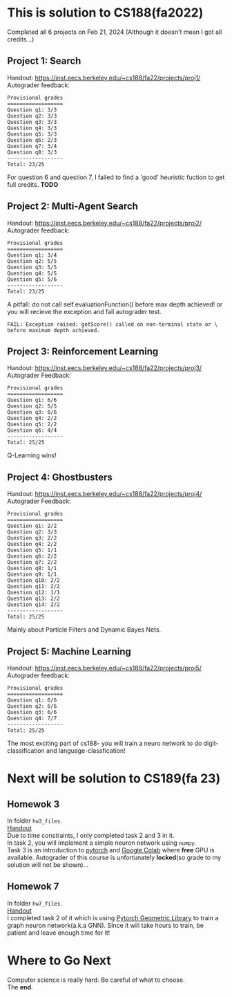 # This is solution to CS188(fa2022)
Completed all 6 projects on Feb 21, 2024
(Although it doesn't mean I got all credits...)

## Project 1: Search
Handout: <https://inst.eecs.berkeley.edu/~cs188/fa22/projects/proj1/>
Autograder feedback:
```
Provisional grades
==================
Question q1: 3/3
Question q2: 3/3
Question q3: 3/3
Question q4: 3/3
Question q5: 3/3
Question q6: 2/3
Question q7: 3/4
Question q8: 3/3
------------------
Total: 23/25
```
For question 6 and question 7, I failed to find a 'good' heuristic fuction
to get full credits. **TODO**

## Project 2: Multi-Agent Search
Handout: <https://inst.eecs.berkeley.edu/~cs188/fa22/projects/proj2/>
Autograder feedback:
```
Provisional grades
==================
Question q1: 3/4
Question q2: 5/5
Question q3: 5/5
Question q4: 5/5
Question q5: 5/6
------------------
Total: 23/25
```
A pitfall: do not call self.evaluationFunction() before max depth achieved!
or you will recieve the exception and fail autograder test.
```
FAIL: Exception raised: getScore() called on non-terminal state or \
before maximum depth achieved.
```

## Project 3: Reinforcement Learning
Handout: <https://inst.eecs.berkeley.edu/~cs188/fa22/projects/proj3/>
Autograder Feedback:
```
Provisional grades
==================
Question q1: 6/6
Question q2: 5/5
Question q3: 6/6
Question q4: 2/2
Question q5: 2/2
Question q6: 4/4
------------------
Total: 25/25
```
Q-Learning wins!

## Project 4: Ghostbusters
Handout: <https://inst.eecs.berkeley.edu/~cs188/fa22/projects/proj4/>
Autograder Feedback:
```
Provisional grades
==================
Question q1: 2/2
Question q2: 3/3
Question q3: 2/2
Question q4: 2/2
Question q5: 1/1
Question q6: 2/2
Question q7: 2/2
Question q8: 1/1
Question q9: 1/1
Question q10: 2/2
Question q11: 2/2
Question q12: 1/1
Question q13: 2/2
Question q14: 2/2
------------------
Total: 25/25
```
Mainly about Particle Filters and Dynamic Bayes Nets. 

## Project 5: Machine Learning
Handout: <https://inst.eecs.berkeley.edu/~cs188/fa22/projects/proj5/>
Autograder feedback:
```
Provisional grades
==================
Question q1: 6/6
Question q2: 6/6
Question q3: 6/6
Question q4: 7/7
------------------
Total: 25/25
```
The most exciting part of cs188- you will train a neuro network to do 
digit-classification and language-classfication!

# Next will be solution to CS189(fa 23)
## Homewok 3
In folder `hw3_files`.  
[Handout](https://eecs189.org/docs/hw3.pdf)  
Due to time constraints, I only completed task 2 and 3 in it.  
In task 2, you will implement a simple neuron network using `numpy`.  
Task 3 is an introduction to [pytorch](https://pytorch.org) and [Google Colab](https://colab.research.google.com/) where **free** GPU is available.
Autograder of this course is unfortunately **locked**(so grade to my solution will not be shown)...

## Homewok 7
In folder `hw7_files`.  
[Handout](https://eecs189.org/docs/hw7.pdf)  
I completed task 2 of it which is using [Pytorch Geometric Library](https://pytorch-geometric.readthedocs.io/en/latest/) to train a graph neuron network(a.k.a GNN). SInce it will take hours to train, be patient and leave enough time for it!

# Where to Go Next
Computer science is really hard. Be careful of what to choose.  
The **end**.
